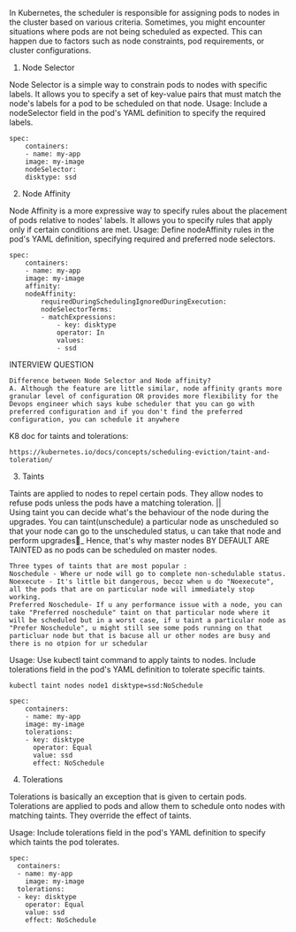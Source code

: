 In Kubernetes, the scheduler is responsible for assigning pods to nodes in the cluster based on various criteria. Sometimes, you might encounter situations where pods are not being scheduled as expected. This can happen due to factors such as node constraints, pod requirements, or cluster configurations.

1. Node Selector

Node Selector is a simple way to constrain pods to nodes with specific labels. It allows you to specify a set of key-value pairs that must match the node's labels for a pod to be scheduled on that node.
Usage: Include a nodeSelector field in the pod's YAML definition to specify the required labels.

```
spec:
    containers:
    - name: my-app
    image: my-image
    nodeSelector:
    disktype: ssd
```

2. Node Affinity

Node Affinity is a more expressive way to specify rules about the placement of pods relative to nodes' labels. It allows you to specify rules that apply only if certain conditions are met.
Usage: Define nodeAffinity rules in the pod's YAML definition, specifying required and preferred node selectors.

```
spec:
    containers:
    - name: my-app
    image: my-image
    affinity:
    nodeAffinity:
        requiredDuringSchedulingIgnoredDuringExecution:
        nodeSelectorTerms:
        - matchExpressions:
            - key: disktype
            operator: In
            values:
            - ssd
```

INTERVIEW QUESTION
```
Difference between Node Selector and Node affinity?
A. Although the feature are little similar, node affinity grants more granular level of configuration OR provides more flexibility for the Devops engineer which says kube scheduler that you can go with preferred configuration and if you don't find the preferred configuration, you can schedule it anywhere 
```

K8 doc for taints and tolerations:
```
https://kubernetes.io/docs/concepts/scheduling-eviction/taint-and-toleration/
```

3. Taints

Taints are applied to nodes to repel certain pods. They allow nodes to refuse pods unless the pods have a matching toleration.  ||  
Using taint you can decide what's the behaviour of the node during the upgrades. You can taint(unschedule) a particular node as unscheduled so that your node can go to the unscheduled status, u can take that node and perform upgrades_ Hence, that's why master nodes BY DEFAULT ARE TAINTED as no pods can be scheduled on master nodes.
```
Three types of taints that are most popular : 
Noschedule - Where ur node will go to complete non-schedulable status. 
Noexecute - It's little bit dangerous, becoz when u do "Noexecute", all the pods that are on particular node will immediately stop working. 
Preferred Noschedule- If u any performance issue with a node, you can take "Preferred noschedule" taint on that particular node where it will be scheduled but in a worst case, if u taint a particular node as "Prefer Noschedule", u might still see some pods running on that particluar node but that is bacuse all ur other nodes are busy and there is no otpion for ur schedular

```
Usage: Use kubectl taint command to apply taints to nodes. Include tolerations field in the pod's YAML definition to tolerate specific taints.

```
kubectl taint nodes node1 disktype=ssd:NoSchedule
```

```
spec:
    containers:
    - name: my-app
    image: my-image
    tolerations:
    - key: disktype
      operator: Equal
      value: ssd
      effect: NoSchedule
```

4. Tolerations

Tolerations is basically an exception that is given to certain pods. 
Tolerations are applied to pods and allow them to schedule onto nodes with matching taints. They override the effect of taints.

Usage: Include tolerations field in the pod's YAML definition to specify which taints the pod tolerates.

```
spec:
  containers:
  - name: my-app
    image: my-image
  tolerations:
  - key: disktype
    operator: Equal
    value: ssd
    effect: NoSchedule
```
